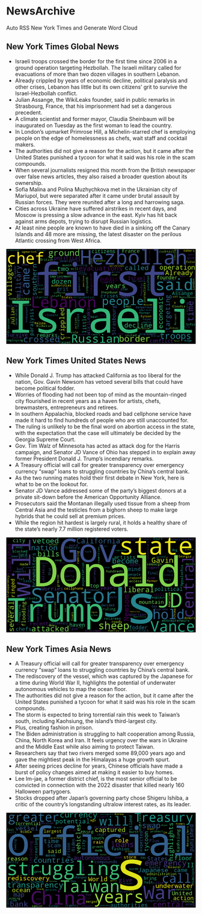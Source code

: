 # NewsArchive
Auto RSS New York Times and Generate Word Cloud

## New York Times Global News
* Israeli troops crossed the border for the first time since 2006 in a ground operation targeting Hezbollah. The Israeli military called for evacuations of more than two dozen villages in southern Lebanon.
* Already crippled by years of economic decline, political paralysis and other crises, Lebanon has little but its own citizens’ grit to survive the Israel-Hezbollah conflict.
* Julian Assange, the WikiLeaks founder, said in public remarks in Strasbourg, France, that his imprisonment had set a dangerous precedent.
* A climate scientist and former mayor, Claudia Sheinbaum will be inaugurated on Tuesday as the first woman to lead the country.
* In London’s upmarket Primrose Hill, a Michelin-starred chef is employing people on the edge of homelessness as chefs, wait staff and cocktail makers.
* The authorities did not give a reason for the action, but it came after the United States punished a tycoon for what it said was his role in the scam compounds.
* When several journalists resigned this month from the British newspaper over false news articles, they also raised a broader question about its ownership.
* Sofia Malina and Polina Muzhychkova met in the Ukrainian city of Mariupol, but were separated after it came under brutal assault by Russian forces. They were reunited after a long and harrowing saga.
* Cities across Ukraine have suffered airstrikes in recent days, and Moscow is pressing a slow advance in the east. Kyiv has hit back against arms depots, trying to disrupt Russian logistics.
* At least nine people are known to have died in a sinking off the Canary Islands and 48 more are missing, the latest disaster on the perilous Atlantic crossing from West Africa.

![Global](./global.png)
## New York Times United States News
* While Donald J. Trump has attacked California as too liberal for the nation, Gov. Gavin Newsom has vetoed several bills that could have become political fodder.
* Worries of flooding had not been top of mind as the mountain-ringed city flourished in recent years as a haven for artists, chefs, brewmasters, entrepreneurs and retirees.
* In southern Appalachia, blocked roads and bad cellphone service have made it hard to find hundreds of people who are still unaccounted for.
* The ruling is unlikely to be the final word on abortion access in the state, with the expectation that the case will ultimately be decided by the Georgia Supreme Court.
* Gov. Tim Walz of Minnesota has acted as attack dog for the Harris campaign, and Senator JD Vance of Ohio has stepped in to explain away former President Donald J. Trump’s incendiary remarks.
* A Treasury official will call for greater transparency over emergency currency “swap” loans to struggling countries by China’s central bank.
* As the two running mates hold their first debate in New York, here is what to be on the lookout for.
* Senator JD Vance addressed some of the party’s biggest donors at a private sit-down before the American Opportunity Alliance.
* Prosecutors said the Montanan illegally used tissue from a sheep from Central Asia and the testicles from a bighorn sheep to make large hybrids that he could sell at premium prices.
* While the region hit hardest is largely rural, it holds a healthy share of the state’s nearly 7.7 million registered voters.

![US](./usnews.png)
## New York Times Asia News
* A Treasury official will call for greater transparency over emergency currency “swap” loans to struggling countries by China’s central bank.
* The rediscovery of the vessel, which was captured by the Japanese for a time during World War II, highlights the potential of underwater autonomous vehicles to map the ocean floor.
* The authorities did not give a reason for the action, but it came after the United States punished a tycoon for what it said was his role in the scam compounds.
* The storm is expected to bring torrential rain this week to Taiwan’s south, including Kaohsiung, the island’s third-largest city.
* Plus, creating fashion in prison.
* The Biden administration is struggling to halt cooperation among Russia, China, North Korea and Iran. It feels urgency over the wars in Ukraine and the Middle East while also aiming to protect Taiwan.
* Researchers say that two rivers merged some 89,000 years ago and gave the mightiest peak in the Himalayas a huge growth spurt.
* After seeing prices decline for years, Chinese officials have made a burst of policy changes aimed at making it easier to buy homes.
* Lee Im-jae, a former district chief, is the most senior official to be convicted in connection with the 2022 disaster that killed nearly 160 Halloween partygoers.
* Stocks dropped after Japan’s governing party chose Shigeru Ishiba, a critic of the country’s longstanding ultralow interest rates, as its leader.

![Asian](./asian.png)
